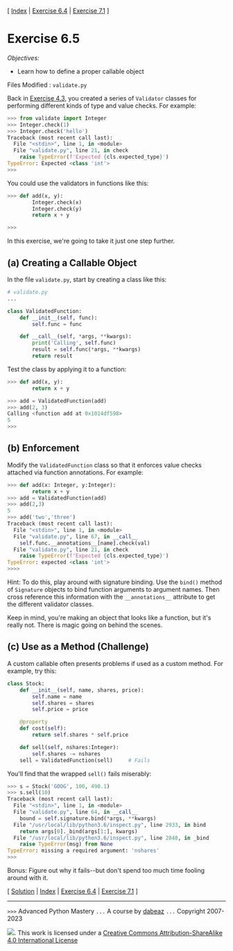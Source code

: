 \[ [Index](index.md) | [Exercise 6.4](ex6_4.md) | [Exercise 7.1](ex7_1.md) \]

# Exercise 6.5

*Objectives:*

- Learn how to define a proper callable object

Files Modified :  `validate.py`

Back in [Exercise 4.3](ex4_3.md), you created a series of `Validator` classes
for performing different kinds of type and value checks.  For example:

```python
>>> from validate import Integer
>>> Integer.check(1)
>>> Integer.check('hello')
Traceback (most recent call last):
  File "<stdin>", line 1, in <module>
  File "validate.py", line 21, in check
    raise TypeError(f'Expected {cls.expected_type}')
TypeError: Expected <class 'int'>
>>>
```

You could use the validators in functions like this:

```python
>>> def add(x, y):
        Integer.check(x)
        Integer.check(y)
        return x + y

>>>
```

In this exercise, we're going to take it just one step further.

## (a) Creating a Callable Object

In the file `validate.py`, start by creating a class like this:

```python
# validate.py
...

class ValidatedFunction:
    def __init__(self, func):
        self.func = func

    def __call__(self, *args, **kwargs):
        print('Calling', self.func)
        result = self.func(*args, **kwargs)
        return result
```

Test the class by applying it to a function:

```python
>>> def add(x, y):
        return x + y

>>> add = ValidatedFunction(add)
>>> add(2, 3)
Calling <function add at 0x1014df598>
5
>>>
```

## (b) Enforcement

Modify the `ValidatedFunction` class so that it enforces value checks
attached via function annotations.  For example:

```python
>>> def add(x: Integer, y:Integer):
        return x + y
>>> add = ValidatedFunction(add)
>>> add(2,3)
5
>>> add('two','three')
Traceback (most recent call last):
  File "<stdin>", line 1, in <module>
  File "validate.py", line 67, in __call__
    self.func.__annotations__[name].check(val)
  File "validate.py", line 21, in check
    raise TypeError(f'Expected {cls.expected_type}')
TypeError: expected <class 'int'>
>>>>
```

Hint: To do this, play around with signature binding. Use the `bind()`
method of `Signature` objects to bind function arguments to argument
names.  Then cross reference this information with the
`__annotations__` attribute to get the different validator classes.

Keep in mind, you're making an object that looks like a function, but
it's really not.  There is magic going on behind the scenes.

## (c) Use as a Method (Challenge)

A custom callable often presents problems if used as a custom method.
For example, try this:

```python
class Stock:
    def __init__(self, name, shares, price):
        self.name = name
        self.shares = shares
        self.price = price

    @property
    def cost(self):
        return self.shares * self.price

    def sell(self, nshares:Integer):
        self.shares -= nshares
    sell = ValidatedFunction(sell)     # Fails
```

You'll find that the wrapped `sell()` fails miserably:

```python
>>> s = Stock('GOOG', 100, 490.1)
>>> s.sell(10)
Traceback (most recent call last):
  File "<stdin>", line 1, in <module>
  File "validate.py", line 64, in __call__
    bound = self.signature.bind(*args, **kwargs)
  File "/usr/local/lib/python3.6/inspect.py", line 2933, in bind
    return args[0]._bind(args[1:], kwargs)
  File "/usr/local/lib/python3.6/inspect.py", line 2848, in _bind
    raise TypeError(msg) from None
TypeError: missing a required argument: 'nshares'
>>>
```

Bonus: Figure out why it fails--but don't spend too much time fooling around with it.

\[ [Solution](soln6_5.md) | [Index](index.md) | [Exercise 6.4](ex6_4.md) | [Exercise 7.1](ex7_1.md) \]

----
`>>>` Advanced Python Mastery
`...` A course by [dabeaz](https://www.dabeaz.com)
`...` Copyright 2007-2023

![](https://i.creativecommons.org/l/by-sa/4.0/88x31.png). This work is licensed under a [Creative Commons Attribution-ShareAlike 4.0 International License](http://creativecommons.org/licenses/by-sa/4.0/)
